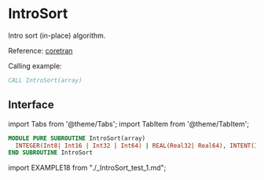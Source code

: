 # IntroSort

Intro sort (in-place) algorithm.

Reference: [coretran](https://github.com/leonfoks/coretran/blob/master/src/sorting/m_sort.f90)

Calling example:

```fortran
CALL IntroSort(array)
```

## Interface

import Tabs from '@theme/Tabs';
import TabItem from '@theme/TabItem';

<Tabs>
<TabItem value="interface" label="܀ Interface" default>

```fortran
MODULE PURE SUBROUTINE IntroSort(array)
  INTEGER(Int8| Int16 | Int32 | Int64) | REAL(Real32| Real64), INTENT(INOUT) :: array(:)
END SUBROUTINE IntroSort
```

</TabItem>

<TabItem value="example" label="️܀ See example">

import EXAMPLE18 from "./_IntroSort_test_1.md";

<EXAMPLE18 />

</TabItem>

<TabItem value="close" label="↢ ">

</TabItem>
</Tabs>

